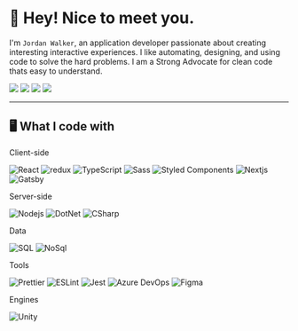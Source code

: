 # 🚀 Hey! Nice to meet you.

I'm `Jordan Walker`, an application developer passionate about creating interesting interactive experiences. I like automating, designing, and using code to solve the hard problems. I am a Strong Advocate for clean code thats easy to understand.

<a href="https://www.linkedin.com/in/jordan-walker-85246458/"><img src="https://img.shields.io/badge/Connect-Linkedin-0a66c2.svg"></a>
<a href="https://jordanwalker.dev"><img src="https://img.shields.io/badge/Connect-Website-1f2933.svg"></a>
<a href="#"><img src="https://img.shields.io/badge/Clean%20Code-Evangelist-_.svg"></a>
<a href="#"><img src="https://img.shields.io/badge/TDD-Advocate-_.svg"></a>

---

## 🖥️ What I code with

Client-side

<img alt="React" src="https://img.shields.io/badge/-React-45b8d8?style=flat-square&logo=react&logoColor=white" /> 
<img alt="redux" src="https://img.shields.io/badge/-Redux-764ABC?style=flat-square&logo=redux&logoColor=white" /> 
<img alt="TypeScript" src="https://img.shields.io/badge/-TypeScript-007ACC?style=flat-square&logo=typescript&logoColor=white" />
<img alt="Sass" src="https://img.shields.io/badge/-Sass-CC6699?style=flat-square&logo=sass&logoColor=white" /> <img alt="Styled Components" src="https://img.shields.io/badge/-Styled_Components-db7092?style=flat-square&logo=styled-components&logoColor=white" /> 
<img alt="Nextjs" src="https://img.shields.io/badge/-Next_JS-black?style=flat-square&logo=Next.js&logoColor=white" /> 
<img alt="Gatsby" src="https://img.shields.io/badge/-Gatsby-663399?style=flat-square&logo=Gatsby&logoColor=white" />

Server-side

<img alt="Nodejs" src="https://img.shields.io/badge/-Nodejs-43853d?style=flat-square&logo=Node.js&logoColor=white" />
<img alt="DotNet" src="https://img.shields.io/badge/-.Net-512bd4?style=flat-square&logo=.NET&logoColor=white" />
<img alt="CSharp" src="https://img.shields.io/badge/-C_Sharp-239120?style=flat-square&logo=CSharp&logoColor=white" />

Data

<img alt="SQL" src="https://img.shields.io/badge/-SQL-4169e1?style=flat-square&logo=PostgreSQL&logoColor=white" />
<img alt="NoSql" src="https://img.shields.io/badge/-NoSql-47a248?style=flat-square&logo=MongoDB&logoColor=white" />

Tools

<img alt="Prettier" src="https://img.shields.io/badge/-Prettier-f7b93e?style=flat-square&logo=Prettier&logoColor=white" /> 
<img alt="ESLint" src="https://img.shields.io/badge/-ESLint-4b32c3?style=flat-square&logo=ESLint&logoColor=white" /> 
<img alt="Jest" src="https://img.shields.io/badge/-Jest-c21325?style=flat-square&logo=Jest&logoColor=white" /> <img alt="Azure DevOps" src="https://img.shields.io/badge/-Azure_DevOps-0078D7?style=flat-square&logo=AzureDevOps&logoColor=white" />
<img alt="Figma" src="https://img.shields.io/badge/-Figma-f24e1e?style=flat-square&logo=Figma&logoColor=white" />

Engines

<img alt="Unity" src="https://img.shields.io/badge/-Unity-ffffff?style=flat-square&logo=Unity&logoColor=gray" />
